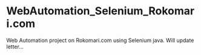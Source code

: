 # WebAutomation_Selenium_Rokomari.com
Web Automation project on Rokomari.com using Selenium java. 
Will update letter...
